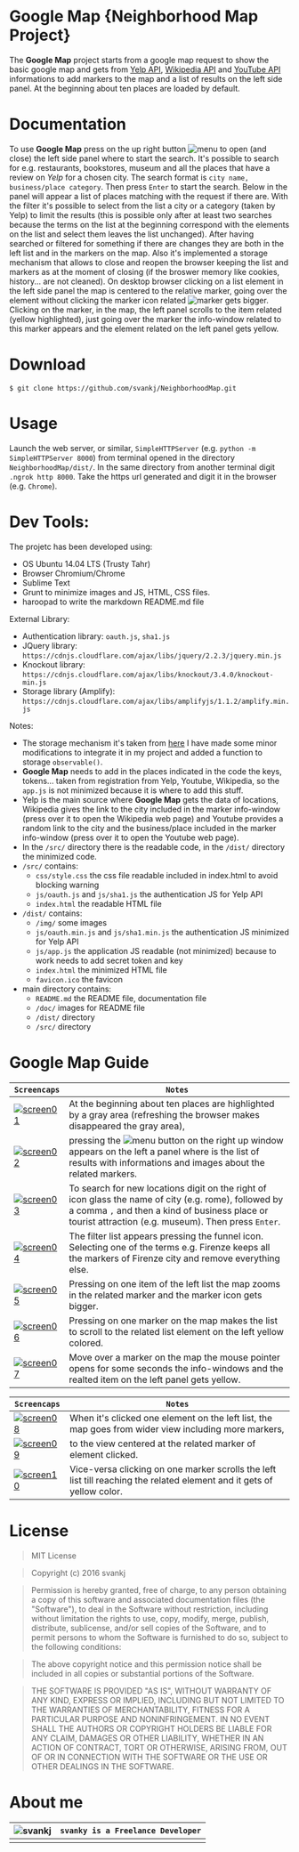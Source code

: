 Google Map {Neighborhood Map Project}
===============================
The **Google Map** project starts from a google map request to show the basic google map and gets from [Yelp API](https://www.yelp.com/developers/), [Wikipedia API](https://www.mediawiki.org/wiki/MediaWiki) and [YouTube API](https://developers.google.com/youtube/) informations to add markers to the map and a list of results on the left side panel. At the beginning about ten places are loaded by default.

Documentation
===============================
To use **Google Map** press on the up right button ![menu](doc/menu.png) to open (and close) the left side panel where to start the search. It's possible to search for e.g. restaurants, bookstores, museum and all the places that have a review on *Yelp* for a chosen city. The search format is `city name, business/place category`. Then press `Enter` to start the search. Below in the panel will appear a list of places matching with the request if there are. With the filter it's possible to select from the list a city or a category (taken by Yelp) to limit the results (this is possible only after at least two searches because the terms on the list at the beginning correspond with the elements on the list and select them leaves the list unchanged). After having searched or filtered for something if there are changes they are both in the left list and in the markers on the map. Also it's implemented a storage mechanism that allows to close and reopen the browser keeping the list and markers as at the moment of closing (if the broswer memory like cookies, history... are not cleaned). On desktop browser clicking on a list element in the left side panel the map is centered to the relative marker, going over the element without clicking the marker icon related ![marker](doc/marker.png) gets bigger. Clicking on the marker, in the map, the left panel scrolls to the item related (yellow highlighted), just going over the marker the info-window related to this marker appears and the element related on the left panel gets yellow.


Download
===============================
`$ git clone https://github.com/svankj/NeighborhoodMap.git`

Usage
===============================
Launch the web server, or similar, `SimpleHTTPServer` (e.g. `python -m SimpleHTTPServer 8000`) from terminal opened in the directory `NeighborhoodMap/dist/`. In the same directory from another terminal digit `.ngrok http 8000`. Take the https url generated and digit it in the browser (e.g. `Chrome`).

Dev Tools:
===============================
The projetc has been developed using:
*	OS Ubuntu 14.04 LTS (Trusty Tahr)
*	Browser Chromium/Chrome
*	Sublime Text
*	Grunt to minimize images and JS, HTML, CSS files.
*	haroopad to write the markdown README.md file

External Library:
*	Authentication library: `oauth.js`, `sha1.js`
*	JQuery library: `https://cdnjs.cloudflare.com/ajax/libs/jquery/2.2.3/jquery.min.js`
*	Knockout library: `https://cdnjs.cloudflare.com/ajax/libs/knockout/3.4.0/knockout-min.js`
*	Storage library (Amplify): `https://cdnjs.cloudflare.com/ajax/libs/amplifyjs/1.1.2/amplify.min.js`

Notes:
*	The storage mechanism it's taken from [here](https://gist.github.com/joeblack3108/24d810b57b7f5b37e21e) I have made some minor modifications to integrate it in my project and added a function to storage `observable()`.
*	**Google Map** needs to add in the places indicated in the code the keys, tokens... taken from registration from Yelp, Youtube, Wikipedia, so the `app.js` is not minimized because it is where to add this stuff.
*	Yelp is the main source where **Google Map** gets the data of locations, Wikipedia gives the link to the city included in the marker info-window (press over it to open the Wikipedia web page) and Youtube provides a random link to the city and the business/place included in the marker info-window (press over it to open the Youtube web page).
*	In the `/src/` directory there is the readable code, in the `/dist/` directory the minimized code.
*	`/src/` contains:
	* 	`css/style.css` the css file readable included in index.html to avoid blocking warning
	* 	`js/oauth.js` and `js/sha1.js` the authentication JS for Yelp API
	* 	`index.html` the readable HTML file
*	`/dist/` contains:
	*	`/img/` some images
	*	`js/oauth.min.js` and `js/sha1.min.js` the authentication JS minimized for Yelp API
	*	`js/app.js` the application JS readable (not minimized) because to work needs to add secret token and key
	*	`index.html` the minimized HTML file
	*	`favicon.ico` the favicon
*	main directory contains:
	*	`README.md` the README file, documentation file
	*	`/doc/` images for README file
	*	`/dist/` directory
	*	`/src/` directory


Google Map Guide
===============================
 `Screencaps` | `Notes`
--- | ---
[![screen01](doc/01.jpg)](doc/01.jpg) | At the beginning about ten places are highlighted by a gray area (refreshing the browser makes disappeared the gray area),
[![screen02](doc/02.jpg)](doc/02.jpg) | pressing the ![menu](doc/menu.png) button on the right up window appears on the left a panel where is the list of results with informations and images about the related markers.
[![screen03](doc/03.jpg)](doc/03.jpg) | To search for new locations digit on the right of icon glass the name of city (e.g. rome), followed by a comma `,` and then a kind of business place or tourist attraction (e.g. museum). Then press `Enter`.
[![screen04](doc/04.jpg)](doc/04.jpg) | The filter list appears pressing the funnel icon. Selecting one of the terms e.g. Firenze keeps all the markers of Firenze city and remove everything else.
[![screen05](doc/05.jpg)](doc/05.jpg) | Pressing on one item of the left list the map zooms in the related marker and the marker icon gets bigger.
[![screen06](doc/06.jpg)](doc/06.jpg) | Pressing on one marker on the map makes the list to scroll to the related list element on the left yellow colored.
[![screen07](doc/07.jpg)](doc/07.jpg) | Move over a marker on the map the mouse pointer opens for some seconds the info-windows and the realted item on the left panel gets yellow.

 `Screencaps` | `Notes`
--- | ---
[![screen08](doc/08.jpg)](doc/08.jpg) | When it's clicked one element on the left list, the map goes from wider view including more markers,
[![screen09](doc/09.jpg)](doc/09.jpg) | to the view centered at the related marker of element clicked.
[![screen10](doc/10.jpg)](doc/10.jpg) | Vice-versa clicking on one marker scrolls the left list till reaching the related element and it gets of yellow color.

License
===============================
>MIT License

>Copyright (c) 2016 svankj

>Permission is hereby granted, free of charge, to any person obtaining a copy
of this software and associated documentation files (the "Software"), to deal
in the Software without restriction, including without limitation the rights
to use, copy, modify, merge, publish, distribute, sublicense, and/or sell
copies of the Software, and to permit persons to whom the Software is
furnished to do so, subject to the following conditions:

>The above copyright notice and this permission notice shall be included in all
copies or substantial portions of the Software.

>THE SOFTWARE IS PROVIDED "AS IS", WITHOUT WARRANTY OF ANY KIND, EXPRESS OR
IMPLIED, INCLUDING BUT NOT LIMITED TO THE WARRANTIES OF MERCHANTABILITY,
FITNESS FOR A PARTICULAR PURPOSE AND NONINFRINGEMENT. IN NO EVENT SHALL THE
AUTHORS OR COPYRIGHT HOLDERS BE LIABLE FOR ANY CLAIM, DAMAGES OR OTHER
LIABILITY, WHETHER IN AN ACTION OF CONTRACT, TORT OR OTHERWISE, ARISING FROM,
OUT OF OR IN CONNECTION WITH THE SOFTWARE OR THE USE OR OTHER DEALINGS IN THE
SOFTWARE.

About me
===============================
![svankj](https://avatars3.githubusercontent.com/u/17667643?v=3&s=100) | `svanky is a Freelance Developer`
--- | ---
 	|
